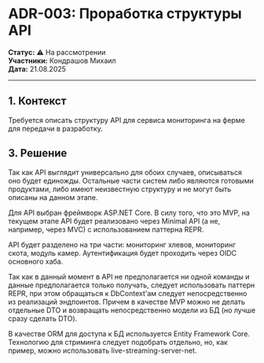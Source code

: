 # ADR-003: Проработка структуры API

**Статус:** ⚠️ На рассмотрении  
**Участники:** Кондрашов Михаил  
**Дата:** 21.08.2025

---

## 1. Контекст

Требуется описать структуру API для сервиса мониторинга на ферме для передачи в разработку.

## 3. Решение

Так как API выглядит универсально для обоих случаев, описываться оно будет единожды. Остальные части систем либо являются готовыми продуктами, либо имеют неизвестную структуру и не могут быть описаны на данном этапе.

Для API выбран фреймворк ASP.NET Core. В силу того, что это MVP, на текущем этапе API будет реализовано через Minimal API (а не, например, через MVC) с использованием паттерна REPR.

API будет разделено на три части: мониторинг хлевов, мониторинг скота, модуль камер. Аутентификация будет проходить через OIDC основного хаба.

Так как в данный момент в API не предполагается ни одной команды и данные предполагается только получать, следует использовать паттерн REPR, при этом обращаться к DbContext'ам следует непосредственно из реализаций эндпоинтов. Причем в качестве MVP можно не делать отдельные DTO и возвращать непосредственно модели из БД (но лучше сразу сделать DTO).

В качестве ORM для доступа к БД используется Entity Framework Core. Технологию для стриминга следует подобрать отдельно, но, как пример, можно использовать live-streaming-server-net.
